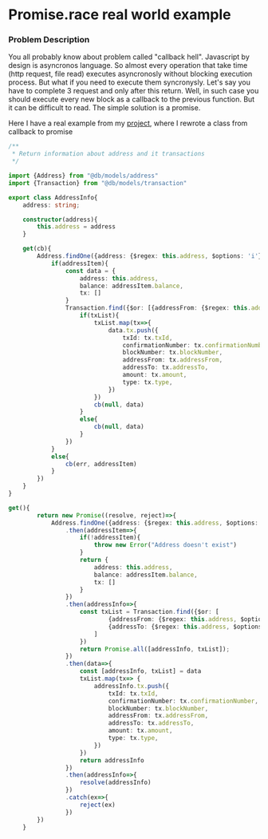 # Promise.race real world example

### Problem Description

You all probably know about problem called "callback hell". Javascript by design is asyncronos language. So almost every operation that take time
(http request, file read) executes asyncronosly without blocking execution process. But what if you need to execute them syncronysly.
Let's say you have to complete 3 request and only after this return. Well, in such case you should execute every new block as a callback
to the previous function. But it can be difficult to read. The simple solution is a promise.

Here I have a real example from my [project](https://github.com/dgaydukov/nodejs-cce-blockchain-ethereum), where I rewrote a class from
callback to promise

```typescript
/**
 * Return information about address and it transactions
 */

import {Address} from "@db/models/address"
import {Transaction} from "@db/models/transaction"

export class AddressInfo{
    address: string;

    constructor(address){
        this.address = address
    }

    get(cb){
        Address.findOne({address: {$regex: this.address, $options: 'i'}}, (err, addressItem)=>{
            if(addressItem){
                const data = {
                    address: this.address,
                    balance: addressItem.balance,
                    tx: []
                }
                Transaction.find({$or: [{addressFrom: {$regex: this.address, $options: 'i'}}, {addressTo: {$regex: this.address, $options: 'i'}}]}, (err, txList)=>{
                    if(txList){
                        txList.map(tx=>{
                            data.tx.push({
                                txId: tx.txId,
                                confirmationNumber: tx.confirmationNumber,
                                blockNumber: tx.blockNumber,
                                addressFrom: tx.addressFrom,
                                addressTo: tx.addressTo,
                                amount: tx.amount,
                                type: tx.type,
                            })
                        })
                        cb(null, data)
                    }
                    else{
                        cb(null, data)
                    }
                })
            }
            else{
                cb(err, addressItem)
            }
        })
    }
}
```


```typescript
get(){
        return new Promise((resolve, reject)=>{
            Address.findOne({address: {$regex: this.address, $options: 'i'}})
                .then(addressItem=>{
                    if(!addressItem){
                        throw new Error("Address doesn't exist")
                    }
                    return {
                        address: this.address,
                        balance: addressItem.balance,
                        tx: []
                    }
                })
                .then(addressInfo=>{
                    const txList = Transaction.find({$or: [
                            {addressFrom: {$regex: this.address, $options: 'i'}},
                            {addressTo: {$regex: this.address, $options: 'i'}}
                        ]
                    })
                    return Promise.all([addressInfo, txList]);
                })
                .then(data=>{
                    const [addressInfo, txList] = data
                    txList.map(tx=> {
                        addressInfo.tx.push({
                            txId: tx.txId,
                            confirmationNumber: tx.confirmationNumber,
                            blockNumber: tx.blockNumber,
                            addressFrom: tx.addressFrom,
                            addressTo: tx.addressTo,
                            amount: tx.amount,
                            type: tx.type,
                        })
                    })
                    return addressInfo
                })
                .then(addressInfo=>{
                    resolve(addressInfo)
                })
                .catch(ex=>{
                    reject(ex)
                })
        })
    }
```
